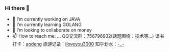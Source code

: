 ### Hi there 👋

<!--
**java-aodeng/java-aodeng** is a ✨ _special_ ✨ repository because its `README.md` (this file) appears on your GitHub profile.

Here are some ideas to get you started:

- 🔭 I’m currently working on ...
- 🌱 I’m currently learning ...
- 👯 I’m looking to collaborate on ...
- 🤔 I’m looking for help with ...
- 💬 Ask me about ...
- 📫 How to reach me: ...
- 😄 Pronouns: ...
- ⚡ Fun fact: ...
-->
- 🔭 I’m currently working on JAVA
- 🌱 I’m currently learning GOLANG
- 👯 I’m looking to collaborate on money
- 📫 How to reach me: ...
QQ交流群：756796932(话题围绕：技术等...)
读书打卡：[aodeng](https://weibo.com/aodeng520)
旅游记录：[iloveyou3000](https://weibo.com/iloveyou3000)
知乎划水：[-..-](https://www.zhihu.com/people/aodeng.cc)
